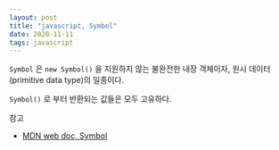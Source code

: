 ```yaml
---
layout: post
title: "javascript, Symbol"
date: 2020-11-11
tags: javascript
---
```


`Symbol` 은 `new Symbol()` 을 지원하지 않는 불완전한 내장 객체이자, 원시 데이터(primitive data type)의 일종이다.

`Symbol()` 로 부터 반환되는 값들은 모두 고유하다.

참고
- [MDN web doc, Symbol](https://developer.mozilla.org/ko/docs/Web/JavaScript/Reference/Global_Objects/Symbol)
